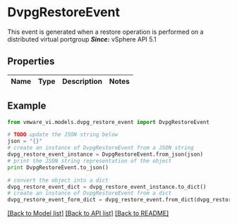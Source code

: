 # DvpgRestoreEvent

This event is generated when a restore operation is performed on a distributed virtual portgroup  ***Since:*** vSphere API 5.1 

## Properties
Name | Type | Description | Notes
------------ | ------------- | ------------- | -------------

## Example

```python
from vmware_vi.models.dvpg_restore_event import DvpgRestoreEvent

# TODO update the JSON string below
json = "{}"
# create an instance of DvpgRestoreEvent from a JSON string
dvpg_restore_event_instance = DvpgRestoreEvent.from_json(json)
# print the JSON string representation of the object
print DvpgRestoreEvent.to_json()

# convert the object into a dict
dvpg_restore_event_dict = dvpg_restore_event_instance.to_dict()
# create an instance of DvpgRestoreEvent from a dict
dvpg_restore_event_form_dict = dvpg_restore_event.from_dict(dvpg_restore_event_dict)
```
[[Back to Model list]](../README.md#documentation-for-models) [[Back to API list]](../README.md#documentation-for-api-endpoints) [[Back to README]](../README.md)


